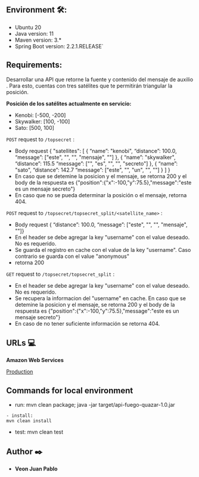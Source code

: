 ## Environment 🛠️:
- Ubuntu 20
- Java version: 11
- Maven version: 3.*
- Spring Boot version: 2.2.1.RELEASE`

## Requirements:
Desarrollar una API ​que retorne la fuente y contenido del mensaje de auxilio​ . Para esto, cuentas con tres satélites que te permitirán triangular la posición.

**Posición de los satélites actualmente en servicio:**
* Kenobi: [-500, -200]
* Skywalker: [100, -100]
* Sato: [500, 100]

`POST` request to `/topsecret` :
* Body request { "satellites": [ { “name”: "kenobi", “distance”: 100.0, “message”: ["este", "", "", "mensaje", ""] }, { “name”: "skywalker", “distance”: 115.5 “message”: ["", "es", "", "", "secreto"] }, { “name”: "sato", “distance”: 142.7 “message”: ["este", "", "un", "", ""] } ] }
* En caso que se detemine la posicion y el mensaje, se retorna 200 y el body de la respuesta es {"position":{"x":-100,"y":75.5},"message":"este es un mensaje secreto"}
* En caso que no se pueda determinar la posición o el mensaje, retorna 404.

`POST` request to `/topsecret/topsecret_split/<satellite_name>` :
* Body request { “distance”: 100.0, “message”: ["este", "", "", "mensaje", ""]}
* En el header se debe agregar la key "username" con el value deseado. No es requerido.
* Se guarda el registro en cache con el value de la key "username". Caso contrario se guarda con el value "anonymous"
* retorna 200

`GET` request to `/topsecret/topsecret_split` :
* En el header se debe agregar la key "username" con el value deseado. No es requerido.
* Se recupera la informacion del "username" en cache. En caso que se detemine la posicion y el mensaje, se retorna 200 y el body de la respuesta es {"position":{"x":-100,"y":75.5},"message":"este es un mensaje secreto"}
* En caso de no tener suficiente información se retorna 404.

## URLs 💻

**Amazon Web Services**

[Production](http://apifuegoquazar-env.eba-s4adgjy4.us-east-2.elasticbeanstalk.com/swagger/swagger-ui/index.html?configUrl=/swagger/api-docs/swagger-config)


## Commands for local environment
- run: 
mvn clean package; java -jar target/api-fuego-quazar-1.0.jar
```
- install: 
mvn clean install
```
- test: 
mvn clean test


## Author ✒️

- **Veon Juan Pablo** 
